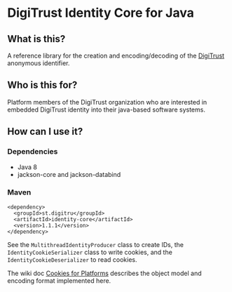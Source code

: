 # DigiTrust Identity Core for Java

## What is this?

A reference library for the creation and encoding/decoding of the [DigiTrust](http://www.digitru.st/) anonymous identifier.

## Who is this for?

Platform members of the DigiTrust organization who are interested in embedded DigiTrust identity into their java-based software systems.

## How can I use it?

### Dependencies

* Java 8
* jackson-core and jackson-databind

### Maven

```
<dependency>
  <groupId>st.digitru</groupId>
  <artifactId>identity-core</artifactId>
  <version>1.1.1</version>
</dependency>
```

See the `MultithreadIdentityProducer` class to create IDs, the `IdentityCookieSerializer` class to write cookies, and the `IdentityCookieDeserializer` to read cookies.

The wiki doc [Cookies for Platforms](https://github.com/digi-trust/dt-cdn/wiki/Cookies-for-Platforms) describes the object model and encoding format implemented here.
